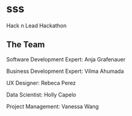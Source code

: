 # sss
Hack n Lead Hackathon

## The Team
Software Development Expert: Anja Grafenauer 

Business Development Expert: Vilma Ahumada  

UX Designer: Rebeca Perez

Data Scientist: Holly Capelo

Project Management: Vanessa Wang
